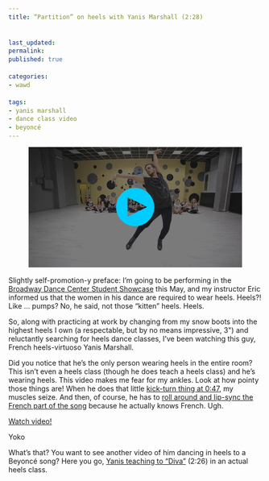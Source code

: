 ```yaml
---
title: “Partition” on heels with Yanis Marshall (2:28)


last_updated: 
permalink: 
published: true

categories:
- wawd

tags:
- yanis marshall
- dance class video
- beyoncé
---
```

<figure>
	<a href="http://www.youtube.com/watch?v=AY7fY0OS90w"><img src="/assets/images/2014-03-05-yanis_marshall_partition.jpg" alt="A screenshot from Youtube of Yanis Marshall mid-pose. He is in a dance class and is wearing heels." /></a>
</figure>

Slightly self-promotion-y preface: I’m going to be performing in the [Broadway Dance Center Student Showcase](https://www.broadwaydancecenter.com/workshops/student_performance/index.shtml) this May, and my instructor Eric informed us that the women in his dance are required to wear heels. Heels?! Like ... pumps? No, he said, not those “kitten” heels. Heels. 

So, along with practicing at work by changing from my snow boots into the highest heels I own (a respectable, but by no means impressive, 3") and reluctantly searching for heels dance classes, I’ve been watching this guy, French heels-virtuoso Yanis Marshall.

Did you notice that he’s the only person wearing heels in the entire room? This isn’t even a heels class (though he does teach a heels class) and he’s wearing heels. This video makes me fear for my ankles. Look at how pointy those things are! When he does that little [kick-turn thing at 0:47](http://youtu.be/AY7fY0OS90w?t=0m47s), my muscles seize. And then, of course, he has to [roll around and lip-sync the French part of the song](http://youtu.be/AY7fY0OS90w?t=1m6s) because he actually knows French. Ugh.

[Watch video!](http://www.youtube.com/watch?v=AY7fY0OS90w)

Yoko

<section class="postscript">
	<p>
		What’s that? You want to see another video of him dancing in heels to a Beyoncé song? Here you go, <a href="http://www.youtube.com/watch?v=F-v3omXF_4I">Yanis teaching to “Diva”</a> (2:26) in an actual heels class. 
	</p>
</section>
